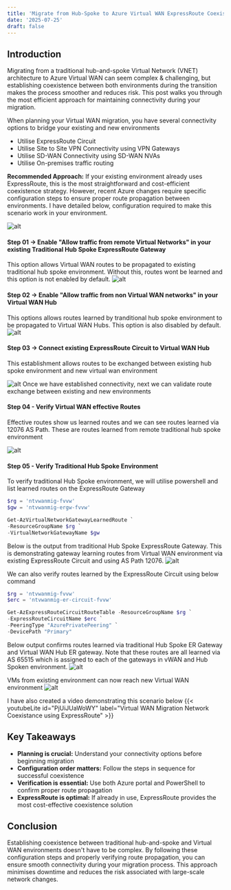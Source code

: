 ```yaml
---
title: 'Migrate from Hub-Spoke to Azure Virtual WAN ExpressRoute Coexistence Guide'
date: '2025-07-25'
draft: false
---
```


## Introduction 
Migrating from a traditional hub-and-spoke Virtual Network (VNET) architecture to Azure Virtual WAN can seem complex & challenging, but establishing coexistence between both environments during the transition makes the process smoother and reduces risk. This post walks you through the most efficient approach for maintaining connectivity during your migration.

When planning your Virtual WAN migration, you have several connectivity options to bridge your existing and new environments
- Utilise ExpressRoute Circuit 
- Utilise Site to Site VPN Connectivity using VPN Gateways
- Utilise SD-WAN Connectivity using SD-WAN NVAs 
- Utilise On-premises traffic routing 

**Recommended Approach:** If your existing environment already uses ExpressRoute, this is the most straightforward and cost-efficient coexistence strategy. However, recent Azure changes require specific configuration steps to ensure proper route propagation between environments. I have detailed below, configuration required to make this scenario work in your environment.

![alt](20250717221602.png)

#### Step 01 -> Enable "Allow traffic from remote Virtual Networks" in your existing Traditional Hub Spoke ExpressRoute Gateway 
This option allows Virtual WAN routes to be propagated to existing traditional hub spoke environment. Without this, routes wont be learned and this option is not enabled by default. 
![alt](20250717223030.png)

#### Step 02 -> Enable "Allow traffic from non Virtual WAN networks" in your Virtual WAN Hub 
This options allows routes learned by tranditional hub spoke environment to be propagated to Virtual WAN Hubs. This option is also disabled by default. 
![alt](20250717223316.png)

#### Step 03 -> Connect existing ExpressRoute Circuit to Virtual WAN Hub 
This establishment allows routes to be exchanged between existing hub spoke environment and new virtual wan environment 

![alt](20250717223647.png)
Once we have established connectivity, next we can validate route exchange between existing and new environments 

#### Step 04 - Verify Virtual WAN effective Routes 
Effective routes show us learned routes and we can see routes learned via 12076 AS Path. These are routes learned from remote traditional hub spoke environment 

![alt](20250717224027.png)

#### Step 05 - Verify Traditional Hub Spoke Environment 
To verify traditional Hub Spoke environment, we will utilise powershell and list learned routes on the ExpressRoute Gateway 
```powershell 
$rg = 'ntvwanmig-fvvw'
$gw = 'ntvwanmig-ergw-fvvw'

Get-AzVirtualNetworkGatewayLearnedRoute `
-ResourceGroupName $rg `
-VirtualNetworkGatewayName $gw
```

Below is the output from traditional Hub Spoke ExpressRoute Gateway. This is demonstrating gateway learning routes from Virtual WAN environment via existing ExpressRoute Circuit and using AS Path 12076. 
![alt](20250717224353.png)

We can also verify routes learned by the ExpressRoute Circuit using below command 
```powershell 
$rg = 'ntvwanmig-fvvw'
$erc = 'ntvwanmig-er-circuit-fvvw'

Get-AzExpressRouteCircuitRouteTable -ResourceGroupName $rg `
-ExpressRouteCircuitName $erc `
-PeeringType "AzurePrivatePeering" `
-DevicePath "Primary"
```

Below output confirms routes learned via traditional Hub Spoke ER Gateway and Virtual WAN Hub ER gateway. Note that these routes are all learned via AS 65515 which is assigned to each of the gateways in vWAN and Hub Spoken environment. 
![alt](20250717224720.png)

VMs from existing environment can now reach new Virtual WAN environment 
![alt](20250717230346.png)

I have also created a video demonstrating this scenario below
{{< youtubeLite id="PjUiJUaWoWY" label="Virtual WAN Migration Network Coexistance using ExpressRoute" >}}


## Key Takeaways
- **Planning is crucial:** Understand your connectivity options before beginning migration
- **Configuration order matters:** Follow the steps in sequence for successful coexistence
- **Verification is essential:** Use both Azure portal and PowerShell to confirm proper route propagation
- **ExpressRoute is optimal:** If already in use, ExpressRoute provides the most cost-effective coexistence solution

## Conclusion
Establishing coexistence between traditional hub-and-spoke and Virtual WAN environments doesn't have to be complex. By following these configuration steps and properly verifying route propagation, you can ensure smooth connectivity during your migration process. This approach minimises downtime and reduces the risk associated with large-scale network changes.